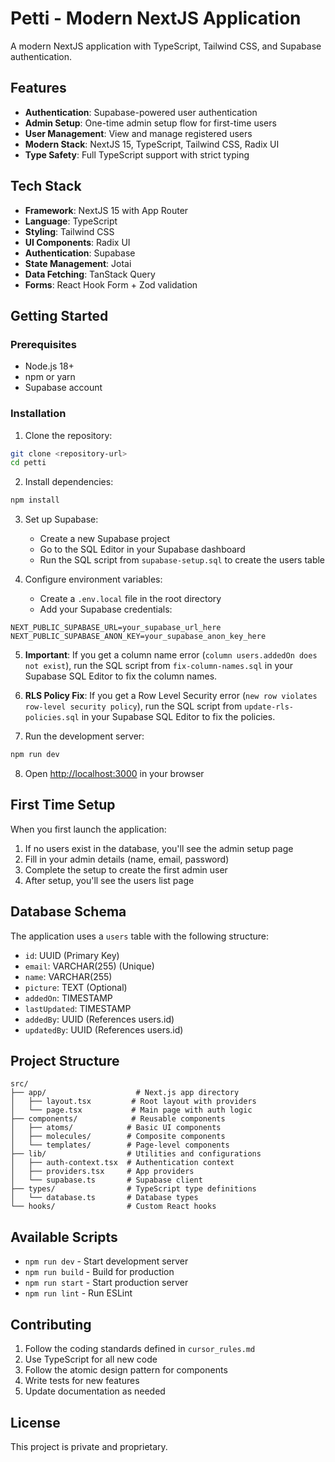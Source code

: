 # Petti - Modern NextJS Application

A modern NextJS application with TypeScript, Tailwind CSS, and Supabase authentication.

## Features

- **Authentication**: Supabase-powered user authentication
- **Admin Setup**: One-time admin setup flow for first-time users
- **User Management**: View and manage registered users
- **Modern Stack**: NextJS 15, TypeScript, Tailwind CSS, Radix UI
- **Type Safety**: Full TypeScript support with strict typing

## Tech Stack

- **Framework**: NextJS 15 with App Router
- **Language**: TypeScript
- **Styling**: Tailwind CSS
- **UI Components**: Radix UI
- **Authentication**: Supabase
- **State Management**: Jotai
- **Data Fetching**: TanStack Query
- **Forms**: React Hook Form + Zod validation

## Getting Started

### Prerequisites

- Node.js 18+
- npm or yarn
- Supabase account

### Installation

1. Clone the repository:

```bash
git clone <repository-url>
cd petti
```

2. Install dependencies:

```bash
npm install
```

3. Set up Supabase:

   - Create a new Supabase project
   - Go to the SQL Editor in your Supabase dashboard
   - Run the SQL script from `supabase-setup.sql` to create the users table

4. Configure environment variables:
   - Create a `.env.local` file in the root directory
   - Add your Supabase credentials:

```env
NEXT_PUBLIC_SUPABASE_URL=your_supabase_url_here
NEXT_PUBLIC_SUPABASE_ANON_KEY=your_supabase_anon_key_here
```

5. **Important**: If you get a column name error (`column users.addedOn does not exist`), run the SQL script from `fix-column-names.sql` in your Supabase SQL Editor to fix the column names.

6. **RLS Policy Fix**: If you get a Row Level Security error (`new row violates row-level security policy`), run the SQL script from `update-rls-policies.sql` in your Supabase SQL Editor to fix the policies.

7. Run the development server:

```bash
npm run dev
```

8. Open [http://localhost:3000](http://localhost:3000) in your browser

## First Time Setup

When you first launch the application:

1. If no users exist in the database, you'll see the admin setup page
2. Fill in your admin details (name, email, password)
3. Complete the setup to create the first admin user
4. After setup, you'll see the users list page

## Database Schema

The application uses a `users` table with the following structure:

- `id`: UUID (Primary Key)
- `email`: VARCHAR(255) (Unique)
- `name`: VARCHAR(255)
- `picture`: TEXT (Optional)
- `addedOn`: TIMESTAMP
- `lastUpdated`: TIMESTAMP
- `addedBy`: UUID (References users.id)
- `updatedBy`: UUID (References users.id)

## Project Structure

```
src/
├── app/                    # Next.js app directory
│   ├── layout.tsx         # Root layout with providers
│   └── page.tsx           # Main page with auth logic
├── components/            # Reusable components
│   ├── atoms/            # Basic UI components
│   ├── molecules/        # Composite components
│   └── templates/        # Page-level components
├── lib/                  # Utilities and configurations
│   ├── auth-context.tsx  # Authentication context
│   ├── providers.tsx     # App providers
│   └── supabase.ts       # Supabase client
├── types/                # TypeScript type definitions
│   └── database.ts       # Database types
└── hooks/                # Custom React hooks
```

## Available Scripts

- `npm run dev` - Start development server
- `npm run build` - Build for production
- `npm run start` - Start production server
- `npm run lint` - Run ESLint

## Contributing

1. Follow the coding standards defined in `cursor_rules.md`
2. Use TypeScript for all new code
3. Follow the atomic design pattern for components
4. Write tests for new features
5. Update documentation as needed

## License

This project is private and proprietary.

